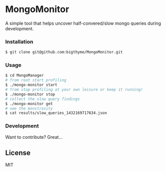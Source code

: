 # MongoMonitor

A simple tool that helps uncover half-convered/slow mongo queries during development.

### Installation

```sh
$ git clone git@github.com:bigthyme/MongoMonitor.git
```

### Usage

```sh
$ cd MongoManager
# from root start profiling
$ ./mongo-monitor start
# from stop profiling at your own leisure or keep it running!
$ ./mongo-monitor stop
# collect the slow query findings
$ ./mongo-monitor get
# see the monstrosity
$ cat results/slow_queries_1432169717634.json
```

### Development

Want to contribute? Great...

License
----

MIT
